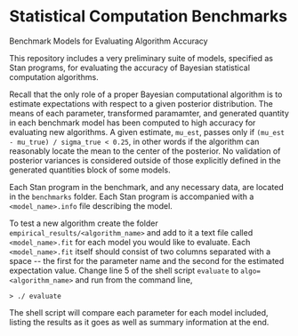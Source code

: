 # Statistical Computation Benchmarks
Benchmark Models for Evaluating Algorithm Accuracy

This repository includes a very preliminary suite of models, specified as Stan programs, for evaluating the accuracy of Bayesian statistical computation algorithms.  

Recall that the only role of a proper Bayesian computational algorithm is to estimate expectations with respect to a given posterior distribution.  The means of each parameter, transformed paramamter, and generated quantity in each benchmark model has been computed to high accuracy for evaluating new algorithms.  A given estimate, `mu_est`, passes only if `(mu_est - mu_true) / sigma_true < 0.25`, in other words if the algorithm can reasonably locate the mean to the center of the posterior.  No validation of posterior variances is considered outside of those explicitly defined in the generated quantities block of some models.

Each Stan program in the benchmark, and any necessary data, are located in the `benchmarks` folder.  Each Stan program is accompanied with a `<model_name>.info` file describing the model.

To test a new algorithm create the folder `empirical_results/<algorithm_name>` and add to it a text file called `<model_name>.fit` for each model you would like to evaluate.  Each `<model_name>.fit` itself should consist of two columns separated with a space -- the first for the parameter name and the second for the estimated expectation value.  Change line 5 of the shell script `evaluate` to `algo=<algorithm_name>` and run from the command line,

```
> ./ evaluate
```

The shell script will compare each parameter for each model included, listing the results as it goes as well as summary information at the end.
